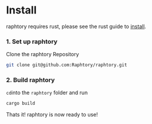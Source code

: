 # Install

raphtory requires rust, please see the rust guide to [install](https://doc.rust-lang.org/stable/book/ch01-01-installation.html). 

### 1. Set up raphtory 

Clone the raphtory Repository

```sh
git clone git@github.com:Raphtory/raphtory.git
```

### 2. Build raphtory

`cd`into the `raphtory` folder and run 

```sh
cargo build
```

Thats it! raphtory is now ready to use!
